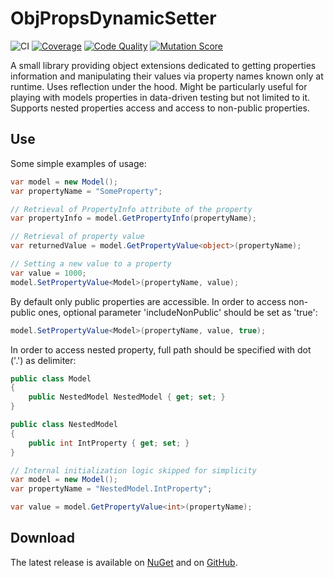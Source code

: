 # ObjPropsDynamicSetter

![CI](https://github.com/Molnix888/obj-props-dynamic-setter/workflows/CI/badge.svg)
[![Coverage](https://app.codacy.com/project/badge/Coverage/409ed4fb783142a397248831005bae74)](https://www.codacy.com/gh/Molnix888/obj-props-dynamic-setter)
[![Code Quality](https://app.codacy.com/project/badge/Grade/409ed4fb783142a397248831005bae74)](https://www.codacy.com/gh/Molnix888/obj-props-dynamic-setter)
[![Mutation Score](https://img.shields.io/endpoint?style=flat&url=https%3A%2F%2Fbadge-api.stryker-mutator.io%2Fgithub.com%2FMolnix888%2Fobj-props-dynamic-setter%2Fmaster)](https://dashboard.stryker-mutator.io/reports/github.com/Molnix888/obj-props-dynamic-setter/master)

A small library providing object extensions dedicated to getting properties information and manipulating their values via property names known only at runtime. Uses reflection under the hood. Might be particularly useful for playing with models properties in data-driven testing but not limited to it. Supports nested properties access and access to non-public properties.

## Use

Some simple examples of usage:

```csharp
var model = new Model();
var propertyName = "SomeProperty";

// Retrieval of PropertyInfo attribute of the property
var propertyInfo = model.GetPropertyInfo(propertyName);

// Retrieval of property value
var returnedValue = model.GetPropertyValue<object>(propertyName);

// Setting a new value to a property
var value = 1000;
model.SetPropertyValue<Model>(propertyName, value);
```

By default only public properties are accessible. In order to access non-public ones, optional parameter 'includeNonPublic' should be set as 'true':

```csharp
model.SetPropertyValue<Model>(propertyName, value, true);
```

In order to access nested property, full path should be specified with dot ('.') as delimiter:

```csharp
public class Model
{
    public NestedModel NestedModel { get; set; }
}

public class NestedModel
{
    public int IntProperty { get; set; }
}

// Internal initialization logic skipped for simplicity
var model = new Model();
var propertyName = "NestedModel.IntProperty";

var value = model.GetPropertyValue<int>(propertyName);
```

## Download

The latest release is available on [NuGet](https://www.nuget.org/packages/ObjPropsDynamicSetter/) and on [GitHub](https://github.com/Molnix888/obj-props-dynamic-setter/packages).
